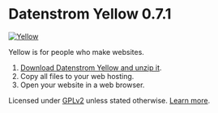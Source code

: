 Datenstrom Yellow 0.7.1
=======================
[![Yellow](https://raw.githubusercontent.com/datenstrom/yellow-developers/master/media/images/yellow-photo.jpg)](https://datenstrom.se/yellow/)

Yellow is for people who make websites.

1. [Download Datenstrom Yellow and unzip it](https://github.com/datenstrom/yellow/archive/master.zip).
2. Copy all files to your web hosting.
3. Open your website in a web browser.

Licensed under [GPLv2](https://github.com/datenstrom/yellow/blob/master/LICENSE.md) unless stated otherwise. [Learn more](https://developers.datenstrom.se/help/).
